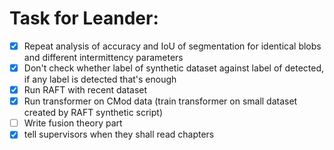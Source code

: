 # Task for Leander:

- [x] Repeat analysis of accuracy and IoU of segmentation for identical blobs and different intermittency parameters
- [x] Don't check whether label of synthetic dataset against label of detected, if any label is detected that's enough 
- [x] Run RAFT with recent dataset 
- [x] Run transformer on CMod data (train transformer on small dataset created by RAFT synthetic script)
- [ ] Write fusion theory part 
- [x] tell supervisors when they shall read chapters
